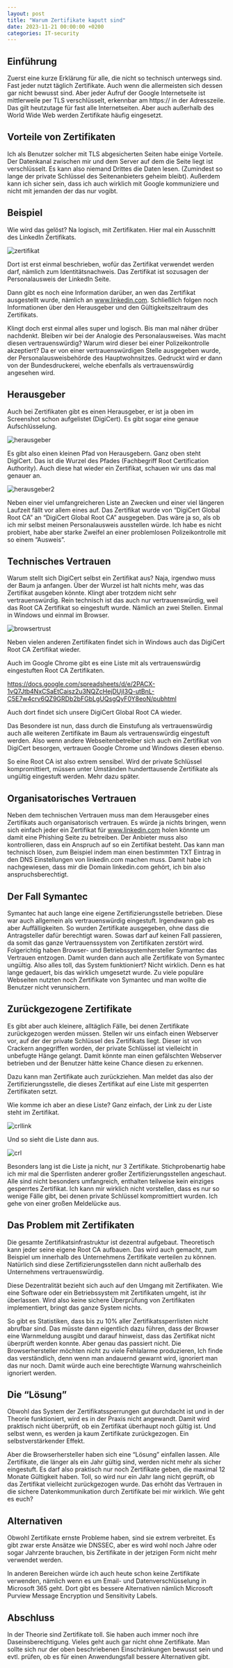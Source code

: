 ```yaml
---
layout: post
title: "Warum Zertifikate kaputt sind"
date: 2023-11-21 00:00:00 +0200
categories: IT-security
---
```

## Einführung

Zuerst eine kurze Erklärung für alle, die nicht so technisch unterwegs sind. Fast jeder nutzt täglich Zertifikate. Auch wenn die allermeisten sich dessen gar nicht bewusst sind. Aber jeder Aufruf der Google Internetseite ist mittlerweile per TLS verschlüsselt, erkennbar am https:// in der Adresszeile. Das gilt heutzutage für fast alle Internetseiten. Aber auch außerhalb des World Wide Web werden Zertifikate häufig eingesetzt.

## Vorteile von Zertifikaten
Ich als Benutzer solcher mit TLS abgesicherten Seiten habe einige Vorteile. Der Datenkanal zwischen mir und dem Server auf dem die Seite liegt ist verschlüsselt. Es kann also niemand Drittes die Daten lesen. (Zumindest so lange der private Schlüssel des Seitenanbieters geheim bleibt). Außerdem kann ich sicher sein, dass ich auch wirklich mit Google kommuniziere und nicht mit jemanden der das nur vogibt.

## Beispiel
Wie wird das gelöst? Na logisch, mit Zertifikaten. Hier mal ein Ausschnitt des LinkedIn Zertifikats.

![zertifikat](zertifikat.png)

Dort ist erst einmal beschrieben, wofür das Zertifikat verwendet werden darf, nämlich zum Identitätsnachweis. Das Zertifikat ist sozusagen der Personalausweis der LinkedIn Seite.

Dann gibt es noch eine Information darüber, an wen das Zertifikat ausgestellt wurde, nämlich an www.linkedin.com. Schließlich folgen noch Informationen über den Herausgeber und den Gültigkeitszeitraum des Zertifikats.

Klingt doch erst einmal alles super und logisch. Bis man mal näher drüber nachdenkt. Bleiben wir bei der Analogie des Personalausweises. Was macht diesen vertrauenswürdig? Warum wird dieser bei einer Polizeikontrolle akzeptiert? Da er von einer vertrauenswürdigen Stelle ausgegeben wurde, der Personalausweisbehörde des Hauptwohnsitzes. Gedruckt wird er dann von der Bundesdruckerei, welche ebenfalls als vertrauenswürdig angesehen wird.

## Herausgeber
Auch bei Zertifikaten gibt es einen Herausgeber, er ist ja oben im Screenshot schon aufgelistet (DigiCert). Es gibt sogar eine genaue Aufschlüsselung.

![herausgeber](herausgeber.png)

Es gibt also einen kleinen Pfad von Herausgebern. Ganz oben steht DigiCert. Das ist die Wurzel des Pfades (Fachbegriff Root Certification Authority). Auch diese hat wieder ein Zertifikat, schauen wir uns das mal genauer an.

![herausgeber2](herausgeber2.png)

Neben einer viel umfangreicheren Liste an Zwecken und einer viel längeren Laufzeit fällt vor allem eines auf. Das Zertifikat wurde von “DigiCert Global Root CA” an “DigiCert Global Root CA” ausgegeben. Das wäre ja so, als ob ich mir selbst meinen Personalausweis ausstellen würde. Ich habe es nicht probiert, habe aber starke Zweifel an einer problemlosen Polizeikontrolle mit so einem “Ausweis”.

## Technisches Vertrauen
Warum stellt sich DigiCert selbst ein Zertifikat aus? Naja, irgendwo muss der Baum ja anfangen. Über der Wurzel ist halt nichts mehr, was das Zertifikat ausgeben könnte. Klingt aber trotzdem nicht sehr vertrauenswürdig. Rein technisch ist das auch nur vertrauenswürdig, weil das Root CA Zertifikat so eingestuft wurde. Nämlich an zwei Stellen. Einmal in Windows und einmal im Browser.

![browsertrust](browsertrust.png)

Neben vielen anderen Zertifikaten findet sich in Windows auch das DigiCert Root CA Zertifikat wieder.

Auch im Google Chrome gibt es eine Liste mit als vertrauenswürdig eingestuften Root CA Zertifikaten.

https://docs.google.com/spreadsheets/d/e/2PACX-1vQ7Jtb4NxCSaEtCaisz2u3NQZcHejDUjI3Q-utBnL-C5E7w4crv6QZ9GRDb2bFGbLgUQsgQyF0Y8eoN/pubhtml

Auch dort findet sich unsere DigiCert Global Root CA wieder.

Das Besondere ist nun, dass durch die Einstufung als vertrauenswürdig auch alle weiteren Zertifikate im Baum als vertrauenswürdig eingestuft werden. Also wenn andere Webseitenbetreiber sich auch ein Zertifikat von DigiCert besorgen, vertrauen Google Chrome und Windows diesen ebenso.

So eine Root CA ist also extrem sensibel. Wird der private Schlüssel kompromittiert, müssen unter Umständen hunderttausende Zertifikate als ungültig eingestuft werden. Mehr dazu später.

## Organisatorisches Vertrauen
Neben dem technischen Vertrauen muss man dem Herausgeber eines Zertifikats auch organisatorisch vertrauen. Es würde ja nichts bringen, wenn sich einfach jeder ein Zertifikat für www.linkedin.com holen könnte um damit eine Phishing Seite zu betreiben. Der Anbieter muss also kontrollieren, dass ein Anspruch auf so ein Zertifikat besteht. Das kann man technisch lösen, zum Beispiel indem man einen bestimmten TXT Eintrag in den DNS Einstellungen von linkedin.com machen muss. Damit habe ich nachgewiesen, dass mir die Domain linkedin.com gehört, ich bin also anspruchsberechtigt.

## Der Fall Symantec
Symantec hat auch lange eine eigene Zertifizierungsstelle betrieben. Diese war auch allgemein als vertrauenswürdig eingestuft. Irgendwann gab es aber Auffälligkeiten. So wurden Zertifikate ausgegeben, ohne dass die Antragsteller dafür berechtigt waren. Sowas darf auf keinen Fall passieren, da somit das ganze Vertrauenssystem von Zertifikaten zerstört wird. Folgerichtig haben Browser- und Betriebssystemhersteller Symantec das Vertrauen entzogen. Damit wurden dann auch alle Zertifikate von Symantec ungültig. Also alles toll, das System funktioniert? Nicht wirklich. Denn es hat lange gedauert, bis das wirklich umgesetzt wurde. Zu viele populäre Webseiten nutzten noch Zertifikate von Symantec und man wollte die Benutzer nicht verunsichern.

## Zurückgezogene Zertifikate
Es gibt aber auch kleinere, alltäglich Fälle, bei denen Zertifikate zurückgezogen werden müssen. Stellen wir uns einfach einen Webserver vor, auf der der private Schlüssel des Zertifikats liegt. Dieser ist von Crackern angegriffen worden, der private Schlüssel ist vielleicht in unbefugte Hänge gelangt. Damit könnte man einen gefälschten Webserver betrieben und der Benutzer hätte keine Chance diesen zu erkennen.

Dazu kann man Zertifikate auch zurückziehen. Man meldet das also der Zertifizierungsstelle, die dieses Zertifikat auf eine Liste mit gesperrten Zertifikaten setzt.

Wie komme ich aber an diese Liste? Ganz einfach, der Link zu der Liste steht im Zertifikat.

![crllink](crllink.png)

Und so sieht die Liste dann aus.

![crl](crl.png)

Besonders lang ist die Liste ja nicht, nur 3 Zertifikate. Stichprobenartig habe ich mir mal die Sperrlisten anderer großer Zertifizierungsstellen angeschaut. Alle sind nicht besonders umfangreich, enthalten teilweise kein einziges gesperrtes Zertifikat. Ich kann mir wirklich nicht vorstellen, dass es nur so wenige Fälle gibt, bei denen private Schlüssel kompromittiert wurden. Ich gehe von einer großen Meldelücke aus.

## Das Problem mit Zertifikaten
Die gesamte Zertifikatsinfrastruktur ist dezentral aufgebaut. Theoretisch kann jeder seine eigene Root CA aufbauen. Das wird auch gemacht, zum Beispiel um innerhalb des Unternehmens Zertifikate verteilen zu können. Natürlich sind diese Zertifizierungsstellen dann nicht außerhalb des Unternehmens vertrauenswürdig.

Diese Dezentralität bezieht sich auch auf den Umgang mit Zertifikaten. Wie eine Software oder ein Betriebssystem mit Zertifikaten umgeht, ist ihr überlassen. Wird also keine sichere Überprüfung von Zertifikaten implementiert, bringt das ganze System nichts.

So gibt es Statistiken, dass bis zu 10% aller Zertifikatssperrlisten nicht abrufbar sind. Das müsste dann eigentlich dazu führen, dass der Browser eine Warnmeldung ausgibt und darauf hinweist, dass das Zertifikat nicht überprüft werden konnte. Aber genau das passiert nicht. Die Browserhersteller möchten nicht zu viele Fehlalarme produzieren, Ich finde das verständlich, denn wenn man andauernd gewarnt wird, ignoriert man das nur noch. Damit würde auch eine berechtigte Warnung wahrscheinlich ignoriert werden.

## Die “Lösung”
Obwohl das System der Zertifikatssperrungen gut durchdacht ist und in der Theorie funktioniert, wird es in der Praxis nicht angewandt. Damit wird praktisch nicht überprüft, ob ein Zertifikat überhaupt noch gültig ist. Und selbst wenn, es werden ja kaum Zertifikate zurückgezogen. Ein selbstverstärkender Effekt.

Aber die Browserhersteller haben sich eine “Lösung” einfallen lassen. Alle Zertifikate, die länger als ein Jahr gültig sind, werden nicht mehr als sicher eingestuft. Es darf also praktisch nur noch Zertifikate geben, die maximal 12 Monate Gültigkeit haben. Toll, so wird nur ein Jahr lang nicht geprüft, ob das Zertifikat vielleicht zurückgezogen wurde. Das erhöht das Vertrauen in die sichere Datenkommunikation durch Zertifikate bei mir wirklich. Wie geht es euch?

## Alternativen
Obwohl Zertifikate ernste Probleme haben, sind sie extrem verbreitet. Es gibt zwar erste Ansätze wie DNSSEC, aber es wird wohl noch Jahre oder sogar Jahrzente brauchen, bis Zertifikate in der jetzigen Form nicht mehr verwendet werden.

In anderen Bereichen würde ich auch heute schon keine Zertifikate verwenden, nämlich wenn es um Email- und Datenverschlüsselung in Microsoft 365 geht. Dort gibt es bessere Alternativen nämlich Microsoft Purview Message Encryption und Sensitivity Labels.

## Abschluss
In der Theorie sind Zertifikate toll. Sie haben auch immer noch ihre Daseinsberechtigung. Vieles geht auch gar nicht ohne Zertifikate. Man sollte sich nur der oben beschriebenen Einschränkungen bewusst sein und evtl. prüfen, ob es für einen Anwendungsfall bessere Alternativen gibt.

